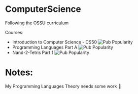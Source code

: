 # ComputerScience

Following the OSSU curriculum

Courses:
- Introduction to Computer Science - CS50 ![Pub Popularity](https://img.shields.io/badge/progress-100%25-brightgreen)
- Programming Languages Part A ![Pub Popularity](https://img.shields.io/badge/progress-100%25-brightgreen)
- Nand-2-Tetris Part 1 ![Pub Popularity](https://img.shields.io/badge/progress-20%25-brightgreen)

# Notes:

My Programming Languages Theory needs some work 🫠
